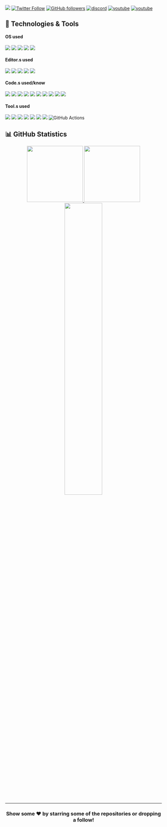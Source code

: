 ![](https://komarev.com/ghpvc/?username=DrLanderf&label=Views&color=lightgrey)
[![Twitter Follow](https://img.shields.io/twitter/follow/LanderfCorp?label=Follow)](https://twitter.com/intent/follow?screen_name=LanderfCorp)
[![GitHub followers](https://img.shields.io/github/followers/DrLanderf?label=Follow&style=social)](https://github.com/itz-hyperz)
[![discord](https://img.shields.io/badge/Join_Discord-5865F2.svg?&style=flat-square&logo=discord&logoColor=white&link=https://discord.gg/rqNgRkvZsq)](https://discord.gg/rqNgRkvZsq)
[![youtube](https://img.shields.io/youtube/channel/subscribers/UCnK7oWn1A7RvKiB19ZIECZg?style=social)](https://www.youtube.com/channel/UCnK7oWn1A7RvKiB19ZIECZg)
[![youtube](https://img.shields.io/twitch/status/doc_landerf?style=social)](https://www.twitch.tv/doc_landerf)

## 🔧 Technologies & Tools
<h4 align=left>OS used</h4>

![](https://img.shields.io/badge/OS-Windows11-informational?style=flat&logo=Windows11&logoColor=white&color=9B9B9B)
![](https://img.shields.io/badge/OS-UNIX-informational?style=flat&logo=Unix&logoColor=white&color=9B9B9B)
![](https://img.shields.io/badge/OS-Solaris-informational?style=flat&logo=Oracle&logoColor=white&color=9B9B9B)
![](https://img.shields.io/badge/OS-Oracle_SGBD-informational?style=flat&logo=Oracle&logoColor=white&color=9B9B9B)
![](https://img.shields.io/badge/OS-Ubuntu-informational?style=flat&logo=ubuntu&logoColor=white&color=9B9B9B)

<h4 align=left>Editor.s used</h4>

![](https://img.shields.io/badge/Editor-Jet_Brain-informational?style=flat&logo=Jet_Brain&logoColor=white&color=9B9B9B)
![](https://img.shields.io/badge/Editor-VS_Code-informational?style=flat&logo=visualstudiocode&logoColor=white&color=9B9B9B)
![](https://img.shields.io/badge/Editor-Visual_Studio-informational?style=flat&logo=visualstudio&logoColor=white&color=9B9B9B)
![](https://img.shields.io/badge/Editor-DBeaver-informational?style=flat&logo=DBeaver&logoColor=white&color=9B9B9B)
![](https://img.shields.io/badge/Editor-SQL_Dev-informational?style=flat&logo=Oracle&logoColor=white&color=9B9B9B)

<h4 align=left>Code.s used/know</h4>

![](https://img.shields.io/badge/Code-JavaScript-informational?style=flat&logo=javascript&logoColor=white&color=9B9B9B)
![](https://img.shields.io/badge/Code-Node.JS-nformational?style=flat&logo=nodedotjs&logoColor=white&color=9B9B9B)
![](https://img.shields.io/badge/Code-Java-informational?style=flat&logo=Java&logoColor=white&color=9B9B9B)
![](https://img.shields.io/badge/Code-Csharp-informational?style=flat&logo=Csharp&logoColor=white&color=9B9B9B)
![](https://img.shields.io/badge/Code-C-informational?style=flat&logo=C&logoColor=white&color=9B9B9B)
![](https://img.shields.io/badge/Code-C++-informational?style=flat&logo=Cplusplus&logoColor=white&color=9B9B9B)
![](https://img.shields.io/badge/Code-ASM-informational?style=flat&logo=ASM&logoColor=white&color=9B9B9B)
![](https://img.shields.io/badge/Code-SQL-informational?style=flat&logo=Oracle&logoColor=white&color=9B9B9B)
![](https://img.shields.io/badge/Code-PL/SQL-informational?style=flat&logo=Oracle&logoColor=white&color=9B9B9B)
![](https://img.shields.io/badge/Code-Python-informational?style=flat&logo=python&logoColor=white&color=9B9B9B)

<h4 align=left>Tool.s used</h4>

![](https://img.shields.io/badge/Tools-SQLDev-informational?style=flat&logo=Oracle&logoColor=white&color=9B9B9B)
![](https://img.shields.io/badge/Tools-vSphere-informational?style=flat&logo=VMware&logoColor=white&color=9B9B9B)
![](https://img.shields.io/badge/Tools-unRAID-informational?style=flat&logo=unRAID&logoColor=white&color=9B9B9B)
![](https://img.shields.io/badge/Tools-NPM-informational?style=flat&logo=npm&logoColor=white&color=9B9B9B)
![](https://img.shields.io/badge/Tools-GitHub-informational?style=flat&logo=github&logoColor=white&color=9B9B9B)
![](https://img.shields.io/badge/Tools-Git-informational?style=flat&logo=git&logoColor=white&color=9B9B9B)
![](https://img.shields.io/badge/Tools-Docker-informational?style=flat&logo=Docker&logoColor=white&color=9B9B9B)
![GitHub Actions](https://img.shields.io/badge/github%20actions-%232671E5.svg?style=for-the-badge&logo=githubactions&logoColor=white)

## 📊 GitHub Statistics


<p align="center">
<a href="https://github.com/Drlanderf">
  <img height="180em" src="https://github-readme-stats.vercel.app/api?username=DrLanderf&show_icons=true&theme=dark"/>
  <img height="180em" src="https://github-readme-stats.vercel.app/api/top-langs/?username=DrLanderf&show_icons=true&theme=dark"/>
  <img width="49%" src="https://github-readme-streak-stats.herokuapp.com?user=Drlanderf&theme=dark&date_format=j%20M%5B%20Y%5D" /></a>
</a>
</p>
 


---

<h3 align=center>Show some ❤️ by starring some of the repositories or dropping a follow!</h3>
<!--
**Drlanderf/DrLanderf** is a ✨ _special_ ✨ repository because its `README.md` (this file) appears on your GitHub profile.

Here are some ideas to get you started:

- 🔭 I’m currently working on ...
- 🌱 I’m currently learning ...
- 👯 I’m looking to collaborate on ...
- 🤔 I’m looking for help with ...
- 💬 Ask me about ...
- 📫 How to reach me: ...
- 😄 Pronouns: ...
- ⚡ Fun fact: ...
-->
